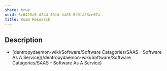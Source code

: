 ```yaml
---
share: true
uuid: 6c6425a5-d844-46fd-ba26-8d0fa23ce07a
title: Roam Research
---
```

## Description

* [dentropydaemon-wiki/Software/Software Catagories/SAAS - Software As A Service](/dentropydaemon-wiki/Software/Software Catagories/SAAS - Software As A Service)
